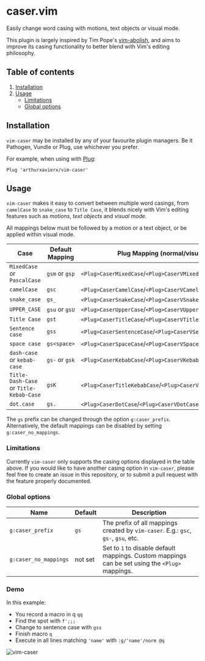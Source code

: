 # caser.vim

Easily change word casing with motions, text objects or visual mode.

This plugin is largely inspired by Tim Pope's [vim-abolish](https://github.com/tpope/vim-abolish), and aims to improve its casing functionality to better blend with Vim's editing philosophy.

## Table of contents

1. [Installation](#installation)
1. [Usage](#installation)
    - [Limitations](#limitations)
    - [Global options](#global-options)

## Installation

`vim-caser` may be installed by any of your favourite plugin managers. Be it Pathogen, Vundle or Plug, use whichever you prefer.

For example, when using with [Plug](https://github.com/junegunn/vim-plug):

```vim
Plug 'arthurxavierx/vim-caser'
```

## Usage

`vim-caser` makes it easy to convert between multiple word casings, from `camelCase` to `snake_case` to `Title Case`, it blends nicely with Vim's editing features such as _motions_, _text objects_ and _visual mode_.

All mappings below must be followed by a motion or a text object, or be applied within visual mode.

 Case | Default Mapping | Plug Mapping (normal/visual)
------|-----------------|------------------------------
`MixedCase` or `PascalCase`  | `gsm` or `gsp` | `<Plug>CaserMixedCase`/`<Plug>CaserVMixedCase`
`camelCase`  | `gsc` | `<Plug>CaserCamelCase`/`<Plug>CaserVCamelCase`
`snake_case` | `gs_` | `<Plug>CaserSnakeCase`/`<Plug>CaserVSnakeCase`
`UPPER_CASE` | `gsu` or `gsU` | `<Plug>CaserUpperCase`/`<Plug>CaserVUpperCase`
`Title Case` | `gst` | `<Plug>CaserTitleCase`/`<Plug>CaserVTitleCase`
`Sentence case` | `gss` | `<Plug>CaserSentenceCase`/`<Plug>CaserVSentenceCase`
`space case` | `gs<space>` | `<Plug>CaserSpaceCase`/`<Plug>CaserVSpaceCase`
`dash-case` or `kebab-case` | `gs-` or `gsk` | `<Plug>CaserKebabCase`/`<Plug>CaserVKebabCase`
`Title-Dash-Case` or `Title-Kebab-Case` | `gsK` | `<Plug>CaserTitleKebabCase`/`<Plug>CaserVTitleKebabCase`
`dot.case`   | `gs.` | `<Plug>CaserDotCase`/`<Plug>CaserVDotCase`

The `gs` prefix can be changed through the option `g:caser_prefix`. Alternatively, the default mappings can be disabled by setting `g:caser_no_mappings`.

### Limitations
Currently `vim-caser` only supports the casing options displayed in the table above. If you would like to have another casing option in `vim-caser`, please feel free to create an issue in this repository, or to submit a pull request with the feature properly documented.

### Global options
 Name | Default | Description
------|---------|-------------
`g:caser_prefix` | `gs` | The prefix of all mappings created by `vim-caser`. E.g.: `gsc`, `gs-`, `gsu`, etc.
`g:caser_no_mappings` | not set | Set to `1` to disable default mappings. Custom mappings can be set using the `<Plug>` mappings.

### Demo

In this example:

- You record a macro in q `qq`
- Find the spot with `f';;;`
- Change to sentence case with `gss`
- Finish macro `q`
- Execute in all lines matching `'name'` with `:g/'name'/norm @q`

![vim-caser](https://user-images.githubusercontent.com/4065733/89064580-dc3b0300-d32f-11ea-8c46-d11e21152bcf.gif)
